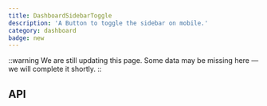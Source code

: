 ```yaml
---
title: DashboardSidebarToggle
description: 'A Button to toggle the sidebar on mobile.'
category: dashboard
badge: new
---
```


::warning
We are still updating this page. Some data may be missing here — we will complete it shortly.
::

## API
